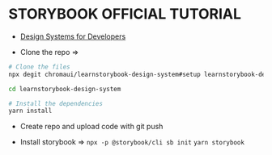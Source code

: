 # STORYBOOK OFFICIAL TUTORIAL

* [Design Systems for Developers](https://www.learnstorybook.com/design-systems-for-developers)

* Clone the repo =>

```bash
# Clone the files
npx degit chromaui/learnstorybook-design-system#setup learnstorybook-design-system

cd learnstorybook-design-system

# Install the dependencies
yarn install
```

* Create repo and upload code with git push

* Install storybook =>
  `npx -p @storybook/cli sb init`
  `yarn storybook`
